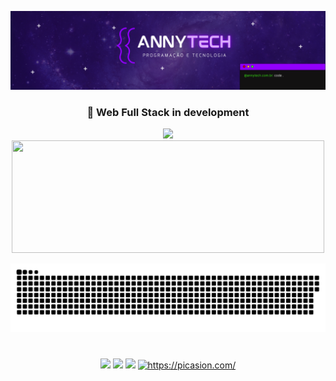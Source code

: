 ![alt text](head.svg)

<div align="center">

  ### 🌱 Web Full Stack in development

</div>

<div align="center">
  <a href="https://github.com/annyCode">
  <img height="180em" src="https://github-readme-stats.vercel.app/api?username=annyCode&show_icons=true&theme=midnight-purple&include_all_commits=true&count_private=true"/>
  <img height="180em" width="500" src="https://github-readme-stats.vercel.app/api/top-langs/?username=annyCode&layout=compact&langs_count=7&theme=midnight-purple"/>
    
</div>
  
  ![Snake animation](https://github.com/annyCode/annyCode/blob/output/github-contribution-grid-snake.svg)
  
 #
  
<div align="center"> 
  <a href="https://www.instagram.com/annytech.com.br/" target="_blank"><img src="https://img.shields.io/badge/Instagram-E4405F?style=for-the-badge&logo=instagram&logoColor=white" target="_blank"></a>
  <a href="mailto:ig.joseanny@gmail.com"><img src="https://img.shields.io/badge/Gmail-D14836?style=for-the-badge&logo=gmail&logoColor=white" target="_blank"></a>
  <a href="https://www.linkedin.com/in/joseanny-santos/" target="_blank"><img src="https://img.shields.io/badge/LinkedIn-0077B5?style=for-the-badge&logo=linkedin&logoColor=white" target="_blank"></a> 
  <a href="https://picasion.com/"><img src="https://i.picasion.com/pic91/72e4ac078bee5473d8d3f41dfbe72d2a.gif" width="100" height="96" border="0" alt="https://picasion.com/" />
</div>
  
<!--
**joseannySantos/joseannySantos** is a ✨ _special_ ✨ repository because its `README.md` (this file) appears on your GitHub profile.

Here are some ideas to get you started:

- 🔭 I’m currently working on ...
- 🌱 I’m currently learning ...
- 👯 I’m looking to collaborate on ...
- 🤔 I’m looking for help with ...
- 💬 Ask me about ...
- 📫 How to reach me: ...
- 😄 Pronouns: ...
- ⚡ Fun fact: ...
-->
